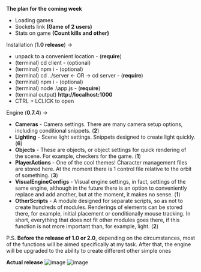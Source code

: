 **The plan for the coming week**
- Loading games
- Sockets link **(Game of 2 users)**
- Stats on game **(Count kills and other)**

Installation (**1.0 release**) -> 
- unpack to a convenient location      - (**require**)
- (terminal) cd client                 - (optional)
- (terminal) npm i                     - (optional)
- (terminal) cd ../server <- OR -> cd server - (**require**)
- (terminal) npm i                     - (optional)
- (terminal) node .\app.js             - (**require**)
- (terminal output) **http://localhost:1000**
- CTRL + LCLICK to open 

Engine (**0.7.4**) -> 
- **Cameras** - Camera settings. There are many camera setup options, including conditional snippets. (**2**)
- **Lighting** - Scene light settings. Snippets designed to create light quickly. (**6**)
- **Objects** - These are objects, or object settings for quick rendering of the scene. For example, checkers for the game. (**1**) 
- **PlayerActions** - One of the cool themes! Character management files are stored here. At the moment there is 1 control file relative to the orbit of something. (**3**)
- **VisualEngineConfigs** - Visual engine settings, in fact, settings of the same engine, although in the future there is an option to conveniently replace and add another, but at the moment, it makes no sense. (**1**)
- **OtherScripts** - A module designed for separate scripts, so as not to create hundreds of modules. Renderings of elements can be stored there, for example, initial placement or conditionally mouse tracking. In short, everything that does not fit other modules goes there, if this function is not more important than, for example, light. (**2**)

P.S. **Before the release of 1.0 or 2.0**, depending on the circumstances, most of the functions will be aimed specifically at my task. After that, the engine will be upgraded to the ability to create different other simple ones

**Actual release**
![image](https://github.com/user-attachments/assets/db777f7d-dfbf-4a32-9573-63576bdc2dbf)
![image](https://github.com/user-attachments/assets/815a4f06-53d3-49e6-9156-5d09ea53a408)





